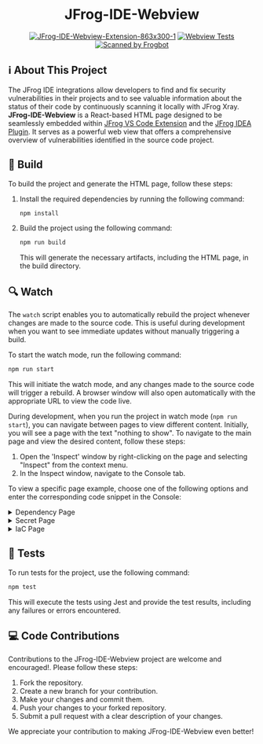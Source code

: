 <div align="center">

# JFrog-IDE-Webview

[![JFrog-IDE-Webview-Extension-863x300-1](/images/logo.png)](/images/logo.png)
[![Webview Tests](https://github.com/jfrog/jfrog-ide-webview/actions/workflows/test.yml/badge.svg?branch=main)](https://github.com/jfrog/jfrog-ide-webview/actions/workflows/test.yml)
[![Scanned by Frogbot](https://raw.github.com/jfrog/frogbot/master/images/frogbot-badge.svg)](https://github.com/jfrog/frogbot#readme)
</div>

## ℹ️ About This Project

The JFrog IDE integrations allow developers to find and fix security vulnerabilities in their projects and to see valuable information about the status of their code by continuously scanning it locally with JFrog Xray.\
**JFrog-IDE-Webview** is a React-based HTML page designed to be seamlessly embedded within [JFrog VS Code Extension](https://github.com/jfrog/jfrog-vscode-extension#readme) and the [JFrog IDEA Plugin](https://github.com/jfrog/jfrog-idea-plugin#readme). It serves as a powerful web view that offers a comprehensive overview of vulnerabilities identified in the source code project.

## 🚀 Build

To build the project and generate the HTML page, follow these steps:

1. Install the required dependencies by running the following command:

   ```bash
   npm install
   ```

2. Build the project using the following command:

   ```bash
   npm run build
   ```

   This will generate the necessary artifacts, including the HTML page, in the build directory.

## 🔍 Watch

The `watch` script enables you to automatically rebuild the project whenever changes are made to the source code. This is useful during development when you want to see immediate updates without manually triggering a build.

To start the watch mode, run the following command:

   ```bash
   npm run start
   ```

This will initiate the watch mode, and any changes made to the source code will trigger a rebuild. A browser window will also open automatically with the appropriate URL to view the code live.

During development, when you run the project in watch mode (`npm run start`), you can navigate between pages to view different content. Initially, you will see a page with the text "nothing to show". To navigate to the main page and view the desired content, follow these steps:

1. Open the 'Inspect' window by right-clicking on the page and selecting "Inspect" from the context menu.
2. In the Inspect window, navigate to the Console tab.

To view a specific page example, choose one of the following options and enter the corresponding code snippet in the Console:

<details>

<summary>Dependency Page</summary>

```javascript
window.postMessage({
  "type": "SHOW_PAGE",
  "data": {
    "id": "210300",
    "pageType": "DEPENDENCY",
    "cve": {
      "id": "71",
      "cvssV2Score": "4.0",
      "cvssV2Vector": "CV:N/I:N/A:P",
      "cvssV3Score": "6.5",
      "cvssV3Vector": "CVSS:3.1/A/A:H",
      "applicableData": {
        "isApplicable": true,
        "searchTarget": "searchTarget-text",
        "evidence": [
          {
            "reason": "evidence",
            "filePathEvidence": "filePathEvidence",
            "codeEvidence": "codeEvidence"
          }
        ]
      }
    },
    "component": "org.spre",
    "fixedVersion": [
      "123"
    ],
    "componentType": "Maven",
    "version": "2.5.6",
    "infectedVersion": [
      "(,4.36)",
      "[5.0.0,5.5)"
    ],
    "severity": "Critical",
    "edited": "2022-11-23T17:41:22Z",
    "summary": "Inicated user.",
    "license": [
      {
        "name": "Apache-2.0"
      }
    ],
    "references": [
      {
        "url": "https://security.netapp.com/advisory/ntap-20220616-0003/"
      }
    ],
    "extendedInformation": {
      "shortDescription": "Insufficient remote attackers",
      "fullDescription": "```[Spring](https://spring.io/) is_Text_OriebSocket.\r\n\r\nA network attacker can trigger an exception in S.withSockJS();\r\n  }\r\n}\r\n```",
      "jfrogResearchSeverity": "Critical",
      "jfrogResearchSeverityReason": [
        {
          "name": "Exploitatesearch to determine the vulnerable attack vector.",
          "description": "The Spring apppoint.\r\n\r\nExample of a vulnerable endpoint -\r\n```java\r\npublic void registerStompEndpoints(StompEndpointRegistry registry) {\r\n  registry.withSockJS();\r\n}\r\n```",
          "isPositive": true
        }
      ]
    },
    "impactGraph": {
      root: {
        "name": "jfrog-idea-plugin",
        "children": [
          {
            "name": "com.fasterxml.jackson.dataformat:jackson-dataformat-yaml:2.14.0",
            "children": [
              {
                "name": "org.yaml:snakeyaml:1.33"
              }
            ]
          }
        ]
      },
      pathsCount: 5,
      pathsLimit: 1
    }
  }
}, '*');
```

</details>

<details>

<summary>Secret Page</summary>

```javascript
window.postMessage({
  "type": "SHOW_PAGE",
  "data": {
     "header": "SQL Injection",
     "pageType": "SECRETS",
     "severity": "Critical",
     "location": "EXP-1527-00001",
     "description": "\n SQL injection \n    ",
     "abbreviation": "RES.KEY.API.ENCRYPT",
     "finding": {
     "snippet": "Lorem ipsum dolor sit amet, consectetur adipiscing elit, sed do eiusmod tempor incididunt ut labore et dolore magna aliqua. Ut enim ad minim veniam, quis nostrud ",
     "meaning": "Lorem ipsum dolor sit amet, consectetur adipiscing elit, sed do eiusmod tempor incididunt ut labore et dolore magna aliqua. Ut enim ad minim veniam, quis nostrud ",
     "happen": "Lorem ipsum dolor sit amet, consectetur adipiscing elit, sed do eiusmod tempor incididunt ut labore et dolore magna aliqua. Ut enim ad minim veniam, quis nostrud ",
     "do": "Lorem ipsum dolor sit amet, consectetur adipiscing elit, sed do eiusmod tempor incididunt ut labore et dolore magna aliqua. Ut enim ad minim veniam, quis nostrud "
     }
  }
}, '*');
```

</details>

<details>

<summary>IaC Page</summary>

```javascript
window.postMessage({
  "type": "SHOW_PAGE",
   "data": {
     "header": "SQL Injection",
     "pageType": "IAC",
     "severity": "Critical",
     "id": "EXP-1527-00001",
     "abbreviation": "RES.KEY.API.ENCRYPT",
     "location": {
       "file": "/Users/assafa/Documents/code/flask-webgoat/flask_webgoat/__init__.py",
       "row": 14,
       "column": 15
     },
     "description": "\n SQL injection is a type of vulnerability that allows an attacker to execute arbitrary SQL\n    commands on a database.\n    This can allow the attacker to gain access to sensitive information, such as user credentials\n    or sensitive data, or to perform unauthorized actions, such as deleting or modifying data.\n\n    In this query we check if a user input can flow un-sanitized into the DB in order to do this.\n    ",
     "finding": {
       "snippet": "Lorem ipsum dolor sit amet, consectetur adipiscing elit, sed do eiusmod tempor incididunt ut labore et dolore magna aliqua. Ut enim ad minim veniam, quis nostrud exercitation ullamco laboris nisi ut aliquip ex ea commodo consequat. Duis aute irure dolor in reprehenderit in voluptate velit esse cillum dolore eu fugiat nulla pariatur. Excepteur sint occaecat cupidatat non proident, sunt in culpa qui officia deserunt mollit anim id est laborum.",
       "meaning": "Lorem ipsum dolor sit amet, consectetur adipiscing elit, sed do eiusmod tempor incididunt ut labore et dolore magna aliqua. Ut enim ad minim veniam, quis nostrud exercitation ullamco laboris nisi ut aliquip ex ea commodo consequat. Duis aute irure dolor in reprehenderit in voluptate velit esse cillum dolore eu fugiat nulla pariatur. Excepteur sint occaecat cupidatat non proident, sunt in culpa qui officia deserunt mollit anim id est laborum.",
       "happen": "Lorem ipsum dolor sit amet, consectetur adipiscing elit, sed do eiusmod tempor incididunt ut labore et dolore magna aliqua. Ut enim ad minim veniam, quis nostrud exercitation ullamco laboris nisi ut aliquip ex ea commodo consequat. Duis aute irure dolor in reprehenderit in voluptate velit esse cillum dolore eu fugiat nulla pariatur. Excepteur sint occaecat cupidatat non proident, sunt in culpa qui officia deserunt mollit anim id est laborum.",
       "do": "Lorem ipsum dolor sit amet, consectetur adipiscing elit, sed do eiusmod tempor incididunt ut labore et dolore magna aliqua. Ut enim ad minim veniam, quis nostrud exercitation ullamco laboris nisi ut aliquip ex ea commodo consequat. Duis aute irure dolor in reprehenderit in voluptate velit esse cillum dolore eu fugiat nulla pariatur. Excepteur sint occaecat cupidatat non proident, sunt in culpa qui officia deserunt mollit anim id est laborum."
     }
    }
 }, '*');
```

</details>

## 🧪 Tests

To run tests for the project, use the following command:

   ```bash
   npm test
   ```

This will execute the tests using Jest and provide the test results, including any failures or errors encountered.

## 💻 Code Contributions

Contributions to the JFrog-IDE-Webview project are welcome and encouraged!.
Please follow these steps:

1. Fork the repository.
2. Create a new branch for your contribution.
3. Make your changes and commit them.
4. Push your changes to your forked repository.
5. Submit a pull request with a clear description of your changes.

We appreciate your contribution to making JFrog-IDE-Webview even better!
